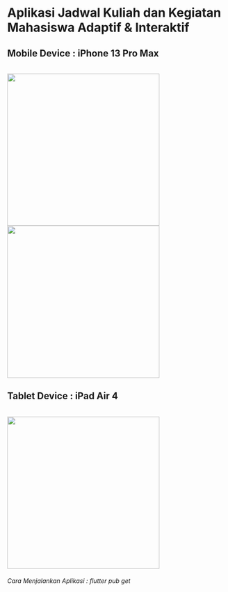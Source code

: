 # Aplikasi Jadwal Kuliah dan Kegiatan Mahasiswa Adaptif & Interaktif<br>
<h2>Mobile Device : iPhone 13 Pro Max</h2><br>
<img src ="https://github.com/user-attachments/assets/b4a0085a-5586-4708-bac1-ada453e91f25" width= "350px"><br>
<img src ="https://github.com/user-attachments/assets/a20bf791-123a-4203-b84d-9fa830625b56" width= "350px"><br>
<h2>Tablet Device : iPad Air 4</h2><br>
<img src="https://github.com/user-attachments/assets/7e524d0f-da0a-4b34-bbda-044af3a1ff5a" width= "350px"><br>
<h6>Cara Menjalankan Aplikasi : flutter pub get</h6><br>

